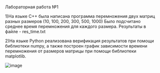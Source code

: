 Лабораторная работа №1


1)На языке С++ была написана программа перемножения двух матриц разных размеров (10, 100, 200, 300, 500, 1000)
Было подсчитано среднее время перемножения для каждого размера.
Результаты в файле - res_time.txt


2)На языке Python реализована верификация результатов при помощи библиотеки numpy, а также построен график зависимости времени перемножения от размеров матрицы при помощи библиотеки matplotlib.

![image](https://github.com/Dmiterev/ParProg/assets/113352857/ad848ab8-9290-44af-987e-8e21f378dc9a)

